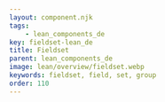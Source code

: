```yaml
---
layout: component.njk
tags: 
    - lean_components_de
key: fieldset-lean_de
title: Fieldset
parent: lean_components_de
image: lean/overview/fieldset.webp
keywords: fieldset, field, set, group
order: 110
---
```


